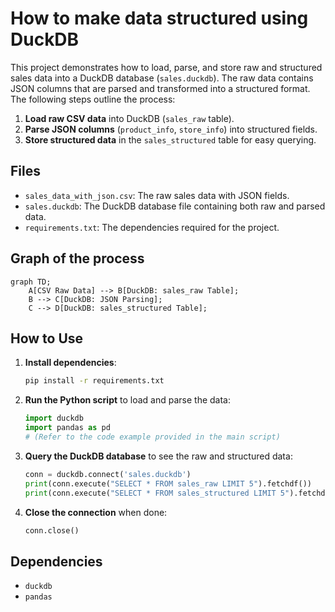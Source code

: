 
# How to make data structured using DuckDB

This project demonstrates how to load, parse, and store raw and structured sales data into a DuckDB database (`sales.duckdb`). The raw data contains JSON columns that are parsed and transformed into a structured format. The following steps outline the process:

1. **Load raw CSV data** into DuckDB (`sales_raw` table).
2. **Parse JSON columns** (`product_info`, `store_info`) into structured fields.
3. **Store structured data** in the `sales_structured` table for easy querying.

## Files

- `sales_data_with_json.csv`: The raw sales data with JSON fields.
- `sales.duckdb`: The DuckDB database file containing both raw and parsed data.
- `requirements.txt`: The dependencies required for the project.

## Graph of the process

```mermaid
graph TD;
    A[CSV Raw Data] --> B[DuckDB: sales_raw Table];
    B --> C[DuckDB: JSON Parsing];
    C --> D[DuckDB: sales_structured Table];
```

## How to Use

1. **Install dependencies**:
   ```bash
   pip install -r requirements.txt
   ```

2. **Run the Python script** to load and parse the data:
   ```python
   import duckdb
   import pandas as pd
   # (Refer to the code example provided in the main script)
   ```

3. **Query the DuckDB database** to see the raw and structured data:
   ```python
   conn = duckdb.connect('sales.duckdb')
   print(conn.execute("SELECT * FROM sales_raw LIMIT 5").fetchdf())
   print(conn.execute("SELECT * FROM sales_structured LIMIT 5").fetchdf())
   ```

4. **Close the connection** when done:
   ```python
   conn.close()
   ```

## Dependencies

- `duckdb`
- `pandas`

